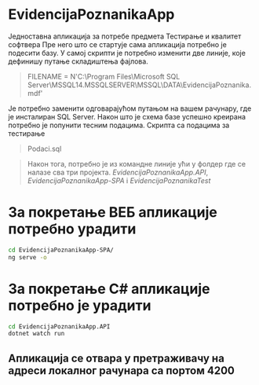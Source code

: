 # EvidencijaPoznanikaApp
Једноставна апликација за потребе предмета Тестирање и квалитет софтвера
Пре него што се стартује сама апликација потребно је подесити базу. У самој скрипти је потребно изменити две линије, које дефинишу путање складиштења фајлова.
> FILENAME = N'C:\Program Files\Microsoft SQL Server\MSSQL14.MSSQLSERVER\MSSQL\DATA\EvidencijaPoznanika.mdf' 

Је потребно заменити одговарајућом путањом на вашем рачунару, где је инсталиран SQL Server.
Након што је схема базе успешно креирана потребно је попунити тесним подацима. 
Скрипта са подацима за тестирање 

> Podaci.sql


>Након тога, потребно је из командне линије ући у фолдер где се налазе сва три пројекта. *EvidencijaPoznanikaApp.API*, *EvidencijaPoznanikaApp-SPA* i *EvidencijaPoznanikaTest*

За покретање ВЕБ апликације потребно урадити
============================================
```bash
cd EvidencijaPoznanikaApp-SPA/
ng serve -o
```

За покретање C# апликације потребно је урадити
==============================================
```bash
cd EvidencijaPoznanikaApp.API
dotnet watch run
```

Апликација се отвара у претраживачу на адреси локалног рачунара са портом 4200
------------------------------------------------------------------------------
